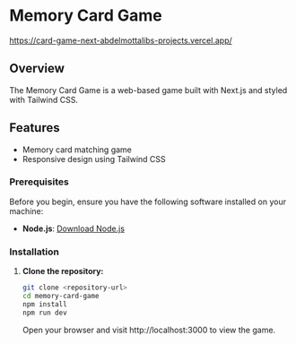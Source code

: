 # Memory Card Game
  https://card-game-next-abdelmottalibs-projects.vercel.app/
## Overview

The Memory Card Game is a web-based game built with Next.js and styled with Tailwind CSS.

## Features

- Memory card matching game
- Responsive design using Tailwind CSS

### Prerequisites

Before you begin, ensure you have the following software installed on your machine:

- **Node.js**: [Download Node.js](https://nodejs.org/)

### Installation

1. **Clone the repository:**

   ```bash
   git clone <repository-url>
   cd memory-card-game
   npm install
   npm run dev
   ```
   Open your browser and visit http://localhost:3000 to view the game.
